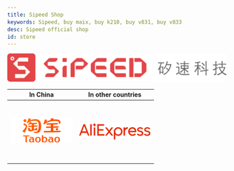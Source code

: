 ```yaml
---
title: Sipeed Shop
keywords: Sipeed, buy maix, buy k210, buy v831, buy v833
desc: Sipeed official shop
id: store
---
```


<div class="title_store">
<img src="/static/image/sipeed_logo_4.svg" alt="sipeed_logo">
</div>

<div>
<style>
	table {
		text-align: center;
	}
	table td {
		height: 10em;
	}
</style>
</div>

<table role="table" class="center_table">
    <thead>
        <tr>
            <th>In China</th>
            <th>In other countries</th>
        </tr>
    </thead>
    <tbody>
        <tr>
            <td rowspan="1"><a href="https://sipeed.taobao.com/"  target="_blank"><img src="/static/image/taobao.png" alt="sipeed taobao shop"></a></td>
            <td><a href="https://www.aliexpress.com/store/911876460" target="_blank"><img src="/static/image/aliexpress.png" alt="sipeed aliexpress shop"></a>
			</td>
        </tr>		
    </tbody>
</table>

